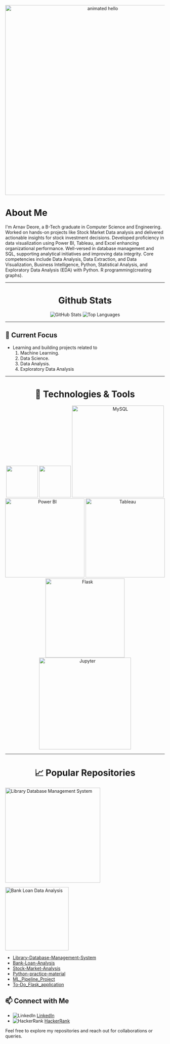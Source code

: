 
<p align="center">
  <img src="https://github.com/Anmol-Baranwal/Cool-GIFs-For-GitHub/assets/74038190/9be4d344-6782-461a-b5a6-32a07bf7b34e" width="600" alt="animated hello">
</p>

<!--
**arnavdeore/arnavdeore** is a ✨ _special_ ✨ repository because its `README.md` (this file) appears on your GitHub profile.

Here are some ideas to get you started:

- 🔭 I’m currently working on ...
- 🌱 I’m currently learning ...
- 👯 I’m looking to collaborate on ...
- 🤔 I’m looking for help with ...
- 💬 Ask me about ...
- 📫 How to reach me: ...
- 😄 Pronouns: ...
- ⚡ Fun fact: ...
-->
# About Me
I'm Arnav Deore, a B-Tech graduate in Computer Science and Engineering. Worked on hands-on projects like Stock Market Data analysis and delivered actionable insights for stock investment decisions. Developed proficiency in data visualization using Power BI, Tableau, and Excel enhancing organizational performance. Well-versed in database management and SQL, supporting analytical initiatives and improving data integrity. Core competencies include Data Analysis, Data Extraction, and Data Visualization, Business Intelligence, Python, Statistical Analysis, and Exploratory Data Analysis (EDA) with Python. R programming(creating graphs).

---

 <h1 align="center">Github Stats</h1>
 <p align="center">
  <img src="https://github-readme-stats.vercel.app/api?username=arnavdeore&show_icons=true&hide_title=true" alt="GitHub Stats" />
  <img src="https://github-readme-stats.vercel.app/api/top-langs/?username=arnavdeore&theme=vue-dark&show_icons=true&hide_border=true&layout=compact" alt="Top Languages" />
</p>

---

## 🚀 Current Focus
- Learning and building projects related to
    1. Machine Learning.
    2. Data Science.
    3. Data Analysis.
    4. Exploratory Data Analysis

---

<h1 align="center">🔧 Technologies & Tools</h1>
<p align="center">
   <img src="https://user-images.githubusercontent.com/74038190/212257472-08e52665-c503-4bd9-aa20-f5a4dae769b5.gif" width="100">  <img src="https://user-images.githubusercontent.com/74038190/212257468-1e9a91f1-b626-4baa-b15d-5c385dfa7ed2.gif" width="100"> 
   <img src="https://img.shields.io/badge/MySQL-4479A1?style=flat&logo=mysql&logoColor=white" width="290" alt="MySQL"/> 
   <img src="https://img.shields.io/badge/Power%20BI-F2C811?style=flat&logo=powerbi&logoColor=white" width="250" alt="Power BI"/> 
   <img src="https://img.shields.io/badge/Tableau-E97627?style=flat&logo=tableau&logoColor=white" width="250" alt="Tableau"/>
   <img src="https://img.shields.io/badge/Flask-000000?style=flat&logo=flask&logoColor=white" width="250" alt="Flask"/>
   <img src="https://img.shields.io/badge/Jupyter-F37626?style=flat&logo=jupyter&logoColor=white" width="290" alt="Jupyter"/>
</p>

---

<h1 align="center">📈 Popular Repositories</h1>

<p align="left">
  <a href="https://github.com/arnavdeore/Library-Database-Management-System" target="_blank">
    <img src="https://img.shields.io/badge/Library--Database--Management--System-4479A1?style=flat&logo=github&logoColor=white" alt="Library Database Management System" width="300"/>
  </a>
</p> 
<p align="left">
   <a href="https://github.com/arnavdeore/Bank-Loan-Data-Analysis" target="_blank">
    <img src="https://img.shields.io/badge/Bank--Loan--Data--Analysis-4479A1?style=flat&logo=github&logoColor=white" alt="Bank Loan Data Analysis" width="200">
  </a>
</p>



- [Library-Database-Management-System](https://github.com/arnavdeore/Library-Database-Management-System)
- [Bank-Loan-Analysis](https://github.com/arnavdeore/Bank-Loan-Analysis)
- [Stock-Market-Analysis](https://github.com/arnavdeore/Stock-Market-Data-Analysis)
- [Python-practice-material](https://github.com/arnavdeore/Python-practice-material)
- [ML_Pipeline_Project](https://github.com/arnavdeore/ML_Pipeline_Project)
- [To-Do_Flask_application](https://github.com/arnavdeore/To-Do_Flask_application)

## 📫 Connect with Me
- ![LinkedIn](https://img.shields.io/badge/LinkedIn-0A66C2?style=flat&logo=linkedin&logoColor=white) [LinkedIn](https://www.linkedin.com/in/arnav-deore-03b0901bb)
- ![HackerRank](https://img.shields.io/badge/HackerRank-2EC866?style=flat&logo=hackerrank&logoColor=white) [HackerRank](https://www.hackerrank.com/profile/arnavdeore08)

Feel free to explore my repositories and reach out for collaborations or queries.

